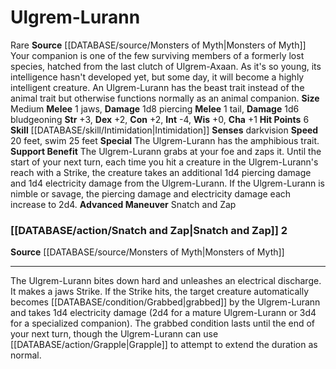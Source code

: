 ﻿---
charisma: '+1'
constitution: '+2'
dexterity: '+2'
hp: '6'
id: '33'
intelligence: '-4'
land_speed: '20'
max_speed: '25'
name: Ulgrem-Lurann
rarity: Rare
sense:
- darkvision
size: Medium
skill:
- '[[DATABASE/skill/Intimidation|Intimidation]]'
source: '[[DATABASE/source/Monsters of Myth|Monsters of Myth]]'
speed:
- 20 feet
- swim 25 feet
strength: '+3'
strength_req: '3'
swim_speed: '25'
trait:
- '[[DATABASE/trait/Rare|Rare]]'
type: Animal Companion
wisdom: '+0'

---
# Ulgrem-Lurann

<span class="trait-rare item-trait">Rare</span>
**Source** [[DATABASE/source/Monsters of Myth|Monsters of Myth]]
Your companion is one of the few surviving members of a formerly lost species, hatched from the last clutch of Ulgrem-Axaan. As it's so young, its intelligence hasn't developed yet, but some day, it will become a highly intelligent creature. An Ulgrem-Lurann has the beast trait instead of the animal trait but otherwise functions normally as an animal companion.
**Size** Medium
**Melee** <span class="action-icon">1</span> jaws, **Damage** 1d8 piercing
**Melee** <span class="action-icon">1</span> tail, **Damage** 1d6 bludgeoning
**Str** +3, **Dex** +2, **Con** +2, **Int** -4, **Wis** +0, **Cha** +1
**Hit Points** 6
**Skill** [[DATABASE/skill/Intimidation|Intimidation]] 
**Senses** darkvision
**Speed** 20 feet, swim 25 feet
**Special** The Ulgrem-Lurann has the amphibious trait.
**Support Benefit** The Ulgrem-Lurann grabs at your foe and zaps it. Until the start of your next turn, each time you hit a creature in the Ulgrem-Lurann's reach with a Strike, the creature takes an additional 1d4 piercing damage and 1d4 electricity damage from the Ulgrem-Lurann. If the Ulgrem-Lurann is nimble or savage, the piercing damage and electricity damage each increase to 2d4.
**Advanced Maneuver** Snatch and Zap

### [[DATABASE/action/Snatch and Zap|Snatch and Zap]] <span class="action-icon">2</span>

**Source** [[DATABASE/source/Monsters of Myth|Monsters of Myth]]

---
The Ulgrem-Lurann bites down hard and unleashes an electrical discharge. It makes a jaws Strike. If the Strike hits, the target creature automatically becomes [[DATABASE/condition/Grabbed|grabbed]] by the Ulgrem-Lurann and takes 1d4 electricity damage (2d4 for a mature Ulgrem-Lurann or 3d4 for a specialized companion). The grabbed condition lasts until the end of your next turn, though the Ulgrem-Lurann can use [[DATABASE/action/Grapple|Grapple]] to attempt to extend the duration as normal.